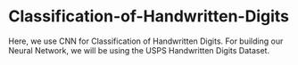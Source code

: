 # Classification-of-Handwritten-Digits
Here, we use CNN for Classification of Handwritten Digits. For building our Neural Network, we will be using the USPS Handwritten Digits Dataset.
